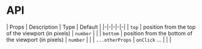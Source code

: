 # API
| Props | Description | Type | Default |
|-|-|-|-|-|
| `top` | position from the top of the viewport (in pixels) | `number` | |
| `bottom` | position from the bottom of the viewport (in pixels) | `number` | |
| `...otherProps` | `onClick` ... | | |

